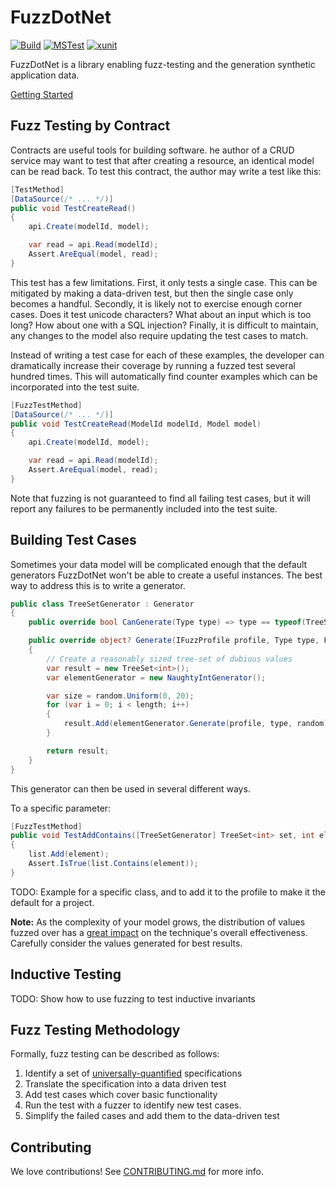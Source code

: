 # FuzzDotNet

[![Build](https://img.shields.io/github/workflow/status/pensono/FuzzDotNet/Build/master?label=Build)](https://github.com/pensono/FuzzDotNet/actions?query=workflow%3ABuild+branch%3Amaster) [![MSTest](https://img.shields.io/nuget/v/FuzzDotNet.MSTest.svg?label=MSTest&logo=nuget)](https://www.nuget.org/packages/FuzzDotNet.MSTest) [![xunit](https://img.shields.io/nuget/v/FuzzDotNet.Xunit.svg?label=xunit&logo=nuget)](https://www.nuget.org/packages/FuzzDotNet.Xunit)

FuzzDotNet is a library enabling fuzz-testing and the generation synthetic application data.

[Getting Started](./docs/Getting%20Started.md)

## Fuzz Testing by Contract

Contracts are useful tools for building software. he author of a CRUD service may want to test that after creating a resource, an identical model can be read back. To test this contract, the author may write a test like this:

```csharp
[TestMethod]
[DataSource(/* ... */)]
public void TestCreateRead()
{
    api.Create(modelId, model);

    var read = api.Read(modelId);
    Assert.AreEqual(model, read);
}
```

This test has a few limitations. First, it only tests a single case. This can be mitigated by making a data-driven test, but then the single case only becomes a handful. Secondly, it is likely not to exercise enough corner cases. Does it test unicode characters? What about an input which is too long? How about one with a SQL injection? Finally, it is difficult to maintain, any changes to the model also require updating the test cases to match.

Instead of writing a test case for each of these examples, the developer can dramatically increase their coverage by running a fuzzed test several hundred times. This will automatically find counter examples which can be incorporated into the test suite.

```csharp
[FuzzTestMethod]
[DataSource(/* ... */)]
public void TestCreateRead(ModelId modelId, Model model)
{
    api.Create(modelId, model);

    var read = api.Read(modelId);
    Assert.AreEqual(model, read);
}
```

Note that fuzzing is not guaranteed to find all failing test cases, but it will report any failures to be permanently included into the test suite.

## Building Test Cases

Sometimes your data model will be complicated enough that the default generators FuzzDotNet won't be able to create a useful instances. The best way to address this is to write a generator.

```csharp
public class TreeSetGenerator : Generator
{
    public override bool CanGenerate(Type type) => type == typeof(TreeSet<int>);

    public override object? Generate(IFuzzProfile profile, Type type, FuzzRandom random)
    {
        // Create a reasonably sized tree-set of dubious values
        var result = new TreeSet<int>();
        var elementGenerator = new NaughtyIntGenerator();

        var size = random.Uniform(0, 20);
        for (var i = 0; i < length; i++)
        {
            result.Add(elementGenerator.Generate(profile, type, random));
        }

        return result;
    }
}
```

This generator can then be used in several different ways.

To a specific parameter:

```csharp
[FuzzTestMethod]
public void TestAddContains([TreeSetGenerator] TreeSet<int> set, int element) 
{
    list.Add(element);
    Assert.IsTrue(list.Contains(element));
}
```

TODO: Example for a specific class, and to add it to the profile to make it the default for a project.

**Note:** As the complexity of your model grows, the distribution of values fuzzed over has a [great impact][1] on the technique's overall effectiveness. Carefully consider the values generated for best results.

[1]: http://homepages.inf.ed.ac.uk/hleather/publications/2018_deepfuzzing_issta.pdf

## Inductive Testing

TODO: Show how to use fuzzing to test inductive invariants

## Fuzz Testing Methodology

Formally, fuzz testing can be described as follows:

1. Identify a set of [universally-quantified](https://en.wikipedia.org/wiki/Universal_quantification) specifications
1. Translate the specification into a data driven test
1. Add test cases which cover basic functionality
1. Run the test with a fuzzer to identify new test cases.
1. Simplify the failed cases and add them to the data-driven test

## Contributing

We love contributions! See [CONTRIBUTING.md](./CONTRIBUTING.md) for more info.